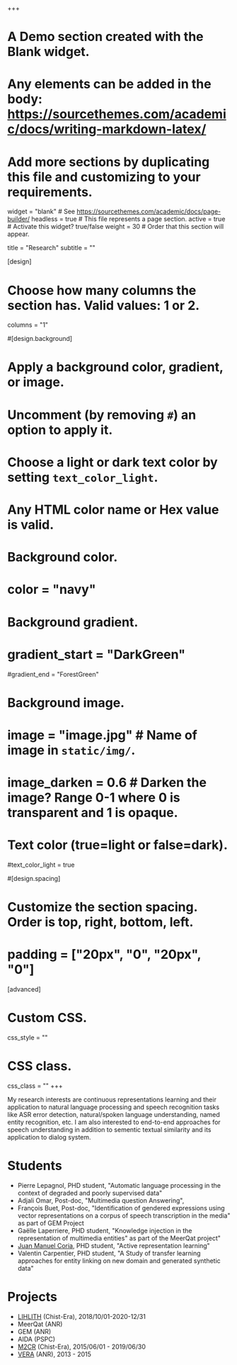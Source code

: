 +++
# A Demo section created with the Blank widget.
# Any elements can be added in the body: https://sourcethemes.com/academic/docs/writing-markdown-latex/
# Add more sections by duplicating this file and customizing to your requirements.

widget = "blank"  # See https://sourcethemes.com/academic/docs/page-builder/
headless = true  # This file represents a page section.
active = true  # Activate this widget? true/false
weight = 30  # Order that this section will appear.

title = "Research"
subtitle = ""

[design]
  # Choose how many columns the section has. Valid values: 1 or 2.
  columns = "1"

#[design.background]
  # Apply a background color, gradient, or image.
  #   Uncomment (by removing `#`) an option to apply it.
  #   Choose a light or dark text color by setting `text_color_light`.
  #   Any HTML color name or Hex value is valid.

  # Background color.
 # color = "navy"

  # Background gradient.
  # gradient_start = "DarkGreen"
  #gradient_end = "ForestGreen"

  # Background image.
  # image = "image.jpg"  # Name of image in `static/img/`.
  # image_darken = 0.6  # Darken the image? Range 0-1 where 0 is transparent and 1 is opaque.

  # Text color (true=light or false=dark).
  #text_color_light = true

#[design.spacing]
  # Customize the section spacing. Order is top, right, bottom, left.
 # padding = ["20px", "0", "20px", "0"]

[advanced]
 # Custom CSS.
 css_style = ""

 # CSS class.
 css_class = ""
+++

My research interests are continuous representations learning and their application to natural language processing and speech recognition tasks like ASR error detection, natural/spoken language understanding, named entity recognition, etc. I am also interested to end-to-end approaches for speech understanding in addition to sementic textual similarity and its application to dialog system.

# Students

- Pierre Lepagnol, PHD student, "Automatic language processing in the context of degraded and poorly supervised data"
- Adjali Omar, Post-doc, "Multimedia question Answering", 
- François Buet, Post-doc, "Identification of gendered expressions using vector representations
on a corpus of speech transcription in the media" as part of GEM Project
- Gaëlle Laperriere, PHD student, "Knowledge injection in the representation of multimedia entities" as part of the MeerQat project"
- [Juan Manuel Coria](https://juanmc2005.github.io/), PHD student, "Active representation learning"
- Valentin Carpentier, PHD student, "A Study of transfer learning approaches for entity linking on new domain and generated synthetic data" 

# Projects

- [LIHLITH](http://ixa2.si.ehu.es/lihlith/) (Chist-Era), 2018/10/01-2020-12/31
- MeerQat (ANR)
- GEM (ANR)
- AIDA (PSPC)
- [M2CR](https://projets-lium.univ-lemans.fr/m2cr/) (Chist-Era), 2015/06/01 - 2019/06/30
- [VERA](https://anr.fr/Project-ANR-12-BS02-0006) (ANR), 2013 - 2015
